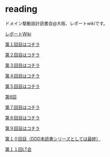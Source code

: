 reading
=======

ドメイン駆動設計読書会@大阪、レポートwikiです。

[レポートWiki](https://github.com/dddosaka/reading_ddd_report/wiki/_pages)

[第１回目はコチラ](https://github.com/dddosaka/reading_ddd_report/wiki/vol1_20140222)

[第２回目はコチラ](https://github.com/dddosaka/reading_ddd_report/wiki/vol2_20140309)

[第３回目はコチラ](https://github.com/dddosaka/reading_ddd_report/wiki/vol3_20140323)

[第４回目はコチラ](https://github.com/dddosaka/reading_ddd_report/wiki/vol4_20140406)

[第５回目はコチラ](https://github.com/dddosaka/reading_ddd_report/wiki/vol5_20140419)

[第6回](https://github.com/dddosaka/reading_ddd_report/wiki/vol6_20140506)

[第７回目はコチラ](https://github.com/dddosaka/reading_ddd_report/wiki/vol7_20140601)

[第８回目はコチラ](https://github.com/dddosaka/reading_ddd_report/wiki/vol8_20140622)

[第９回目はコチラ](https://github.com/dddosaka/reading_ddd_report/wiki/vol9_20140713)

[第１０回目（DDD本読書シリーズとしては最終）](https://github.com/dddosaka/reading_ddd_report/wiki/vol10_20140823)

[第１１回LT会](https://github.com/dddosaka/reading_ddd_report/wiki/vol11_20140921_lightning_talks)
